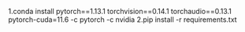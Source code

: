 1.conda install pytorch==1.13.1 torchvision==0.14.1 torchaudio==0.13.1 pytorch-cuda=11.6 -c pytorch -c nvidia
2.pip install -r requirements.txt